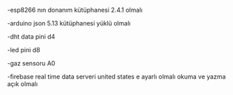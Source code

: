 -esp8266 nın donanım kütüphanesi 2.4.1 olmalı

-arduino json 5.13 kütüphanesi yüklü olmalı

-dht data pini d4

-led pini d8

-gaz sensoru A0

-firebase real time data serveri united states e ayarlı olmalı okuma ve yazma açık olmalı

